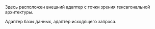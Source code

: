 Здесь расположен внешний адаптер с точки зрения гексагональной архитектуры.

Адаптер базы данных, адаптер исходящего запроса.
